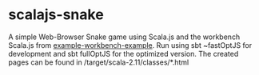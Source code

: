 # scalajs-snake
A simple Web-Browser Snake game using Scala.js and the workbench Scala.js from [example-workbench-example](https://github.com/lihaoyi/workbench-example-app).
Run using sbt ~fastOptJS for development and sbt fullOptJS for the optimized version.
The created pages can be found in /target/scala-2.11/classes/*.html
